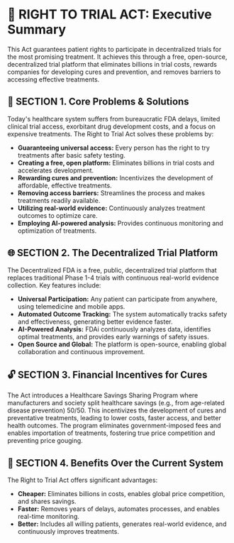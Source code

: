 # 💖 RIGHT TO TRIAL ACT: Executive Summary

This Act guarantees patient rights to participate in decentralized trials for the most promising treatment. It achieves
this through a free, open-source, decentralized trial platform that eliminates billions in trial costs, rewards
companies for developing cures and prevention, and removes barriers to accessing effective treatments.

## 📜 SECTION 1. Core Problems & Solutions

Today's healthcare system suffers from bureaucratic FDA delays, limited clinical trial access, exorbitant drug
development costs, and a focus on expensive treatments. The Right to Trial Act solves these problems by:

* **Guaranteeing universal access:** Every person has the right to try treatments after basic safety testing.
* **Creating a free, open platform:** Eliminates billions in trial costs and accelerates development.
* **Rewarding cures and prevention:** Incentivizes the development of affordable, effective treatments.
* **Removing access barriers:** Streamlines the process and makes treatments readily available.
* **Utilizing real-world evidence:**  Continuously analyzes treatment outcomes to optimize care.
* **Employing AI-powered analysis:**  Provides continuous monitoring and optimization of treatments.

## 🌐 SECTION 2. The Decentralized Trial Platform

The Decentralized FDA is a free, public, decentralized trial platform that replaces traditional Phase 1-4 trials with
continuous real-world evidence collection. Key features include:

* **Universal Participation:**  Any patient can participate from anywhere, using telemedicine and mobile apps.
* **Automated Outcome Tracking:**  The system automatically tracks safety and effectiveness, generating better evidence
  faster.
* **AI-Powered Analysis:**  FDAi continuously analyzes data, identifies optimal treatments, and provides early warnings
  of safety issues.
* **Open Source and Global:**  The platform is open-source, enabling global collaboration and continuous improvement.

## 🔓 SECTION 3. Financial Incentives for Cures

The Act introduces a Healthcare Savings Sharing Program where manufacturers and society split healthcare savings (e.g.,
from age-related disease prevention) 50/50. This incentivizes the development of cures and preventative treatments,
leading to lower costs, faster access, and better health outcomes. The program eliminates government-imposed fees and
enables importation of treatments, fostering true price competition and preventing price gouging.

## 🌟 SECTION 4. Benefits Over the Current System

The Right to Trial Act offers significant advantages:

* **Cheaper:** Eliminates billions in costs, enables global price competition, and shares savings.
* **Faster:** Removes years of delays, automates processes, and enables real-time monitoring.
* **Better:** Includes all willing patients, generates real-world evidence, and continuously improves treatments.

